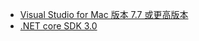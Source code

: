 * [Visual Studio for Mac 版本 7.7 或更高版本](https://visualstudio.microsoft.com/vs/mac/)
* [.NET core SDK 3.0](https://dotnet.microsoft.com/download/dotnet-core/3.0)